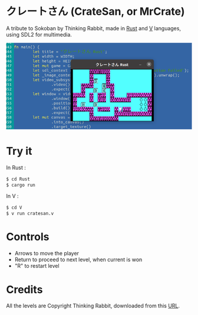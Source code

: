 # クレートさん (CrateSan, or MrCrate)
A tribute to Sokoban by Thinking Rabbit, made in [Rust](Rust) and [V](V) languages, using SDL2 for multimedia.

![Screenshot of CrateSan](res/images/cratesan.png)

# Try it
In Rust :
```
$ cd Rust
$ cargo run
```

In V :
```
$ cd V
$ v run cratesan.v
```

# Controls
- Arrows to move the player
- Return to proceed to next level, when current is won
- "R" to restart level

# Credits
All the levels are Copyright Thinking Rabbit, downloaded from this [URL](https://www.sourcecode.se/sokoban/levels?act=dnl_text&file=Original.slc).

